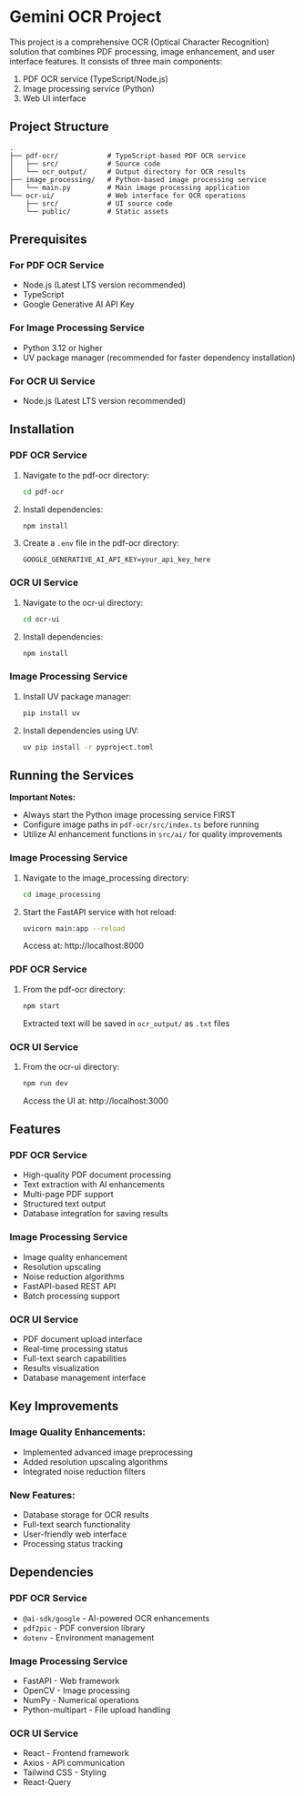 # Gemini OCR Project

This project is a comprehensive OCR (Optical Character Recognition) solution that combines PDF processing, image enhancement, and user interface features. It consists of three main components:

1. PDF OCR service (TypeScript/Node.js)
2. Image processing service (Python)
3. Web UI interface

## Project Structure

```
.
├── pdf-ocr/            # TypeScript-based PDF OCR service
│   ├── src/            # Source code
│   └── ocr_output/     # Output directory for OCR results
├── image_processing/   # Python-based image processing service
│   └── main.py         # Main image processing application
└── ocr-ui/             # Web interface for OCR operations
    ├── src/            # UI source code
    └── public/         # Static assets
```

## Prerequisites

### For PDF OCR Service
- Node.js (Latest LTS version recommended)
- TypeScript
- Google Generative AI API Key

### For Image Processing Service
- Python 3.12 or higher
- UV package manager (recommended for faster dependency installation)

### For OCR UI Service
- Node.js (Latest LTS version recommended)

## Installation

### PDF OCR Service
1. Navigate to the pdf-ocr directory:
   ```bash
   cd pdf-ocr
   ```

2. Install dependencies:
   ```bash
   npm install
   ```

3. Create a `.env` file in the pdf-ocr directory:
   ```
   GOOGLE_GENERATIVE_AI_API_KEY=your_api_key_here
   ```

### OCR UI Service
1. Navigate to the ocr-ui directory:
   ```bash
   cd ocr-ui
   ```

2. Install dependencies:
   ```bash
   npm install
   ```

### Image Processing Service
1. Install UV package manager:
   ```bash
   pip install uv
   ```

2. Install dependencies using UV:
   ```bash
   uv pip install -r pyproject.toml
   ```

## Running the Services

**Important Notes:**
- Always start the Python image processing service FIRST
- Configure image paths in `pdf-ocr/src/index.ts` before running
- Utilize AI enhancement functions in `src/ai/` for quality improvements

### Image Processing Service
1. Navigate to the image_processing directory:
   ```bash
   cd image_processing
   ```

2. Start the FastAPI service with hot reload:
   ```bash
   uvicorn main:app --reload
   ```
   
   Access at: http://localhost:8000

### PDF OCR Service
1. From the pdf-ocr directory:
   ```bash
   npm start
   ```
   
   Extracted text will be saved in `ocr_output/` as `.txt` files

### OCR UI Service
1. From the ocr-ui directory:
   ```bash
   npm run dev
   ```
   
   Access the UI at: http://localhost:3000

## Features

### PDF OCR Service
- High-quality PDF document processing
- Text extraction with AI enhancements
- Multi-page PDF support
- Structured text output
- Database integration for saving results

### Image Processing Service
- Image quality enhancement
- Resolution upscaling
- Noise reduction algorithms
- FastAPI-based REST API
- Batch processing support

### OCR UI Service
- PDF document upload interface
- Real-time processing status
- Full-text search capabilities
- Results visualization
- Database management interface

## Key Improvements

### Image Quality Enhancements:
- Implemented advanced image preprocessing
- Added resolution upscaling algorithms
- Integrated noise reduction filters

### New Features:
- Database storage for OCR results
- Full-text search functionality
- User-friendly web interface
- Processing status tracking

## Dependencies

### PDF OCR Service
- `@ai-sdk/google` - AI-powered OCR enhancements
- `pdf2pic` - PDF conversion library
- `dotenv` - Environment management

### Image Processing Service
- FastAPI - Web framework
- OpenCV - Image processing
- NumPy - Numerical operations
- Python-multipart - File upload handling

### OCR UI Service
- React - Frontend framework
- Axios - API communication
- Tailwind CSS - Styling
- React-Query